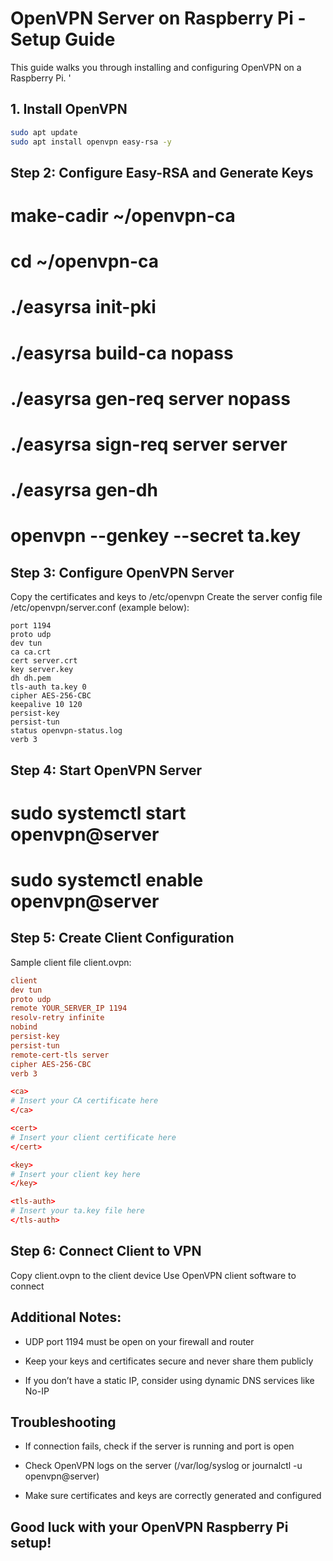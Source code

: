 # OpenVPN Server on Raspberry Pi - Setup Guide

This guide walks you through installing and configuring OpenVPN on a Raspberry Pi.
'
## 1. Install OpenVPN

```bash
sudo apt update
sudo apt install openvpn easy-rsa -y
```
## Step 2: Configure Easy-RSA and Generate Keys

# make-cadir ~/openvpn-ca
# cd ~/openvpn-ca
# ./easyrsa init-pki
# ./easyrsa build-ca nopass
# ./easyrsa gen-req server nopass
# ./easyrsa sign-req server server
# ./easyrsa gen-dh
# openvpn --genkey --secret ta.key


## Step 3: Configure OpenVPN Server

Copy the certificates and keys to /etc/openvpn
Create the server config file /etc/openvpn/server.conf (example below):
```
port 1194
proto udp
dev tun
ca ca.crt
cert server.crt
key server.key
dh dh.pem
tls-auth ta.key 0
cipher AES-256-CBC
keepalive 10 120
persist-key
persist-tun
status openvpn-status.log
verb 3
```

## Step 4: Start OpenVPN Server

# sudo systemctl start openvpn@server
# sudo systemctl enable openvpn@server

## Step 5: Create Client Configuration

Sample client file client.ovpn:
```conf
client
dev tun
proto udp
remote YOUR_SERVER_IP 1194
resolv-retry infinite
nobind
persist-key
persist-tun
remote-cert-tls server
cipher AES-256-CBC
verb 3

<ca>
# Insert your CA certificate here
</ca>

<cert>
# Insert your client certificate here
</cert>

<key>
# Insert your client key here
</key>

<tls-auth>
# Insert your ta.key file here
</tls-auth>
```

## Step 6: Connect Client to VPN

Copy client.ovpn to the client device
Use OpenVPN client software to connect

## Additional Notes:
 * UDP port 1194 must be open on your firewall and router

 * Keep your keys and certificates secure and never share them publicly

 * If you don’t have a static IP, consider using dynamic DNS services like No-IP

## Troubleshooting
* If connection fails, check if the server is running and port is open

* Check OpenVPN logs on the server (/var/log/syslog or journalctl -u openvpn@server)

* Make sure certificates and keys are correctly generated and configured


## Good luck with your OpenVPN Raspberry Pi setup!
